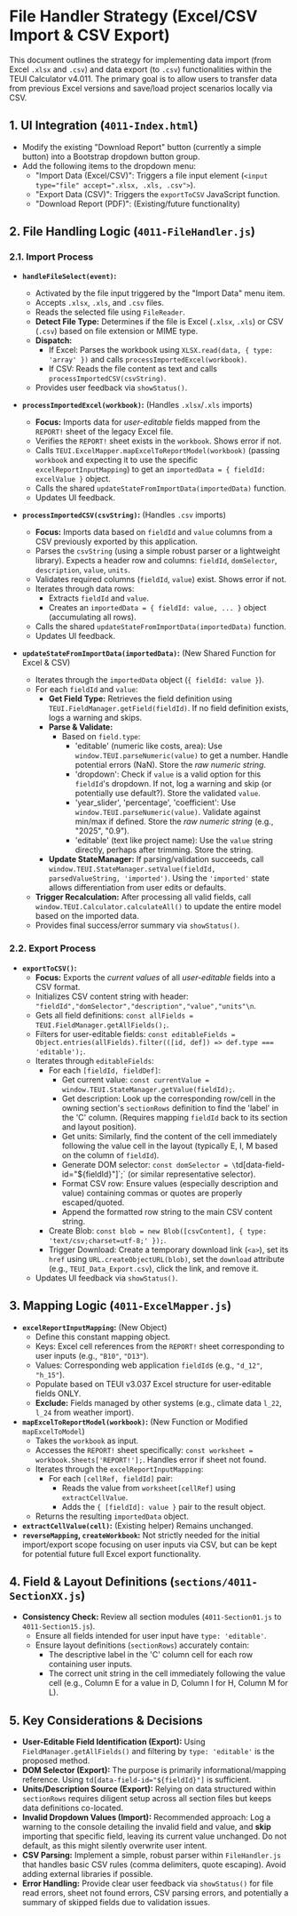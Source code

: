 # File Handler Strategy (Excel/CSV Import & CSV Export)

This document outlines the strategy for implementing data import (from Excel `.xlsx` and `.csv`) and data export (to `.csv`) functionalities within the TEUI Calculator v4.011. The primary goal is to allow users to transfer data from previous Excel versions and save/load project scenarios locally via CSV.

## 1. UI Integration (`4011-Index.html`)

-   Modify the existing "Download Report" button (currently a simple button) into a Bootstrap dropdown button group.
-   Add the following items to the dropdown menu:
    -   "Import Data (Excel/CSV)": Triggers a file input element (`<input type="file" accept=".xlsx, .xls, .csv">`).
    -   "Export Data (CSV)": Triggers the `exportToCSV` JavaScript function.
    -   "Download Report (PDF)": (Existing/future functionality)

## 2. File Handling Logic (`4011-FileHandler.js`)

### 2.1. Import Process

-   **`handleFileSelect(event)`:**
    -   Activated by the file input triggered by the "Import Data" menu item.
    -   Accepts `.xlsx`, `.xls`, and `.csv` files.
    -   Reads the selected file using `FileReader`.
    -   **Detect File Type:** Determines if the file is Excel (`.xlsx`, `.xls`) or CSV (`.csv`) based on file extension or MIME type.
    -   **Dispatch:**
        -   If Excel: Parses the workbook using `XLSX.read(data, { type: 'array' })` and calls `processImportedExcel(workbook)`.
        -   If CSV: Reads the file content as text and calls `processImportedCSV(csvString)`.
    -   Provides user feedback via `showStatus()`.

-   **`processImportedExcel(workbook)`:** (Handles `.xlsx`/`.xls` imports)
    -   **Focus:** Imports data for *user-editable* fields mapped from the `REPORT!` sheet of the legacy Excel file.
    -   Verifies the `REPORT!` sheet exists in the `workbook`. Shows error if not.
    -   Calls `TEUI.ExcelMapper.mapExcelToReportModel(workbook)` (passing `workbook` and expecting it to use the specific `excelReportInputMapping`) to get an `importedData = { fieldId: excelValue }` object.
    -   Calls the shared `updateStateFromImportData(importedData)` function.
    -   Updates UI feedback.

-   **`processImportedCSV(csvString)`:** (Handles `.csv` imports)
    -   **Focus:** Imports data based on `fieldId` and `value` columns from a CSV previously exported by this application.
    -   Parses the `csvString` (using a simple robust parser or a lightweight library). Expects a header row and columns: `fieldId`, `domSelector`, `description`, `value`, `units`.
    -   Validates required columns (`fieldId`, `value`) exist. Shows error if not.
    -   Iterates through data rows:
        -   Extracts `fieldId` and `value`.
        -   Creates an `importedData = { fieldId: value, ... }` object (accumulating all rows).
    -   Calls the shared `updateStateFromImportData(importedData)` function.
    -   Updates UI feedback.

-   **`updateStateFromImportData(importedData)`:** (New Shared Function for Excel & CSV)
    -   Iterates through the `importedData` object (`{ fieldId: value }`).
    -   For each `fieldId` and `value`:
        -   **Get Field Type:** Retrieves the field definition using `TEUI.FieldManager.getField(fieldId)`. If no field definition exists, logs a warning and skips.
        -   **Parse & Validate:**
            -   Based on `field.type`:
                -   'editable' (numeric like costs, area): Use `window.TEUI.parseNumeric(value)` to get a number. Handle potential errors (NaN). Store the *raw numeric string*.
                -   'dropdown': Check if `value` is a valid option for this `fieldId`'s dropdown. If not, log a warning and skip (or potentially use default?). Store the validated `value`.
                -   'year_slider', 'percentage', 'coefficient': Use `window.TEUI.parseNumeric(value)`. Validate against min/max if defined. Store the *raw numeric string* (e.g., "2025", "0.9").
                -   'editable' (text like project name): Use the `value` string directly, perhaps after trimming. Store the string.
        -   **Update StateManager:** If parsing/validation succeeds, call `window.TEUI.StateManager.setValue(fieldId, parsedValueString, 'imported')`. Using the `'imported'` state allows differentiation from user edits or defaults.
    -   **Trigger Recalculation:** After processing all valid fields, call `window.TEUI.Calculator.calculateAll()` to update the entire model based on the imported data.
    -   Provides final success/error summary via `showStatus()`.

### 2.2. Export Process

-   **`exportToCSV()`:**
    -   **Focus:** Exports the *current values* of all *user-editable* fields into a CSV format.
    -   Initializes CSV content string with header: `"fieldId","domSelector","description","value","units"\n`.
    -   Gets all field definitions: `const allFields = TEUI.FieldManager.getAllFields();`.
    -   Filters for user-editable fields: `const editableFields = Object.entries(allFields).filter(([id, def]) => def.type === 'editable');`.
    -   Iterates through `editableFields`:
        -   For each `[fieldId, fieldDef]`:
            -   Get current value: `const currentValue = window.TEUI.StateManager.getValue(fieldId);`.
            -   Get description: Look up the corresponding row/cell in the owning section's `sectionRows` definition to find the 'label' in the 'C' column. (Requires mapping `fieldId` back to its section and layout position).
            *   Get units: Similarly, find the content of the cell immediately following the value cell in the layout (typically E, I, M based on the column of `fieldId`).
            *   Generate DOM selector: `const domSelector = \`td[data-field-id="${fieldId}"]\`;` (or similar representative selector).
            *   Format CSV row: Ensure values (especially description and value) containing commas or quotes are properly escaped/quoted.
            *   Append the formatted row string to the main CSV content string.
        -   Create Blob: `const blob = new Blob([csvContent], { type: 'text/csv;charset=utf-8;' });`.
        -   Trigger Download: Create a temporary download link (`<a>`), set its `href` using `URL.createObjectURL(blob)`, set the `download` attribute (e.g., `TEUI_Data_Export.csv`), click the link, and remove it.
    -   Updates UI feedback via `showStatus()`.

## 3. Mapping Logic (`4011-ExcelMapper.js`)

-   **`excelReportInputMapping`:** (New Object)
    -   Define this constant mapping object.
    -   Keys: Excel cell references from the `REPORT!` sheet corresponding to user inputs (e.g., `"B10"`, `"D13"`).
    -   Values: Corresponding web application `fieldId`s (e.g., `"d_12"`, `"h_15"`).
    -   Populate based on TEUI v3.037 Excel structure for user-editable fields ONLY.
    -   **Exclude:** Fields managed by other systems (e.g., climate data `l_22`, `l_24` from weather import).
-   **`mapExcelToReportModel(workbook)`:** (New Function or Modified `mapExcelToModel`)
    -   Takes the `workbook` as input.
    -   Accesses the `REPORT!` sheet specifically: `const worksheet = workbook.Sheets['REPORT!'];`. Handles error if sheet not found.
    -   Iterates through the `excelReportInputMapping`:
        -   For each `[cellRef, fieldId]` pair:
            -   Reads the value from `worksheet[cellRef]` using `extractCellValue`.
            -   Adds the `{ [fieldId]: value }` pair to the result object.
    -   Returns the resulting `importedData` object.
-   **`extractCellValue(cell)`:** (Existing helper) Remains unchanged.
-   **`reverseMapping`, `createWorkbook`:** Not strictly needed for the initial import/export scope focusing on user inputs via CSV, but can be kept for potential future full Excel export functionality.

## 4. Field & Layout Definitions (`sections/4011-SectionXX.js`)

-   **Consistency Check:** Review all section modules (`4011-Section01.js` to `4011-Section15.js`).
    -   Ensure all fields intended for user input have `type: 'editable'`.
    -   Ensure layout definitions (`sectionRows`) accurately contain:
        -   The descriptive label in the 'C' column cell for each row containing user inputs.
        -   The correct unit string in the cell immediately following the value cell (e.g., Column E for a value in D, Column I for H, Column M for L).

## 5. Key Considerations & Decisions

-   **User-Editable Field Identification (Export):** Using `FieldManager.getAllFields()` and filtering by `type: 'editable'` is the proposed method.
-   **DOM Selector (Export):** The purpose is primarily informational/mapping reference. Using `td[data-field-id="${fieldId}"]` is sufficient.
-   **Units/Description Source (Export):** Relying on data structured within `sectionRows` requires diligent setup across all section files but keeps data definitions co-located.
-   **Invalid Dropdown Values (Import):** Recommended approach: Log a warning to the console detailing the invalid field and value, and **skip** importing that specific field, leaving its current value unchanged. Do not default, as this might silently overwrite user intent.
-   **CSV Parsing:** Implement a simple, robust parser within `FileHandler.js` that handles basic CSV rules (comma delimiters, quote escaping). Avoid adding external libraries if possible.
-   **Error Handling:** Provide clear user feedback via `showStatus()` for file read errors, sheet not found errors, CSV parsing errors, and potentially a summary of skipped fields due to validation issues. 